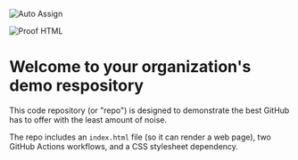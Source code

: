 ![Auto Assign](https://github.com/TeamTerminus/demo-repository/actions/workflows/auto-assign.yml/badge.svg)

![Proof HTML](https://github.com/TeamTerminus/demo-repository/actions/workflows/proof-html.yml/badge.svg)

# Welcome to your organization's demo respository
This code repository (or "repo") is designed to demonstrate the best GitHub has to offer with the least amount of noise.

The repo includes an `index.html` file (so it can render a web page), two GitHub Actions workflows, and a CSS stylesheet dependency.
